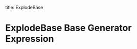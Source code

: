 title: ExplodeBase

# ExplodeBase Base Generator Expression

<!---
`ExplodeBase` is the base class for <<Explode, Explode>> and <<PosExplode, PosExplode>> generator expressions.

`ExplodeBase` is a <<spark-sql-Expression-UnaryExpression.md#, unary expression>> and <<Generator, Generator>> with Expression.md#CodegenFallback[CodegenFallback].

=== [[Explode]] Explode Generator Unary Expression

`Explode` is a unary expression that produces a sequence of records for each value in the array or map.

`Explode` is a result of executing `explode` function (in SQL and [functions](../standard-functions//index.md#explode))

[source, scala]
----
scala> sql("SELECT explode(array(10,20))").explain
== Physical Plan ==
Generate explode([10,20]), false, false, [col#68]
+- Scan OneRowRelation[]

scala> sql("SELECT explode(array(10,20))").queryExecution.optimizedPlan.expressions(0)
res18: org.apache.spark.sql.catalyst.expressions.Expression = explode([10,20])

val arrayDF = Seq(Array(0,1)).toDF("array")
scala> arrayDF.withColumn("num", explode('array)).explain
== Physical Plan ==
Generate explode(array#93), true, false, [array#93, num#102]
+- LocalTableScan [array#93]
----
-->
